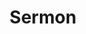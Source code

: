 ---
title: "Sermon"
summary: "Daniel Wayne Sermon is an American musician, songwriter, and record producer. He is the lead guitarist for the pop rock band Imagine Dragons."
slug: "sermon"
image: "sermon.jpg"
apple_music_artist_url: "https://music.apple.com/gb/artist/sermon/1451997942"
wikipedia_url: "https://en.wikipedia.org/wiki/Wayne_Sermon"
---